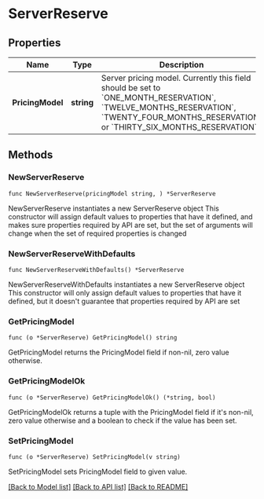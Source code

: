 # ServerReserve

## Properties

Name | Type | Description | Notes
------------ | ------------- | ------------- | -------------
**PricingModel** | **string** | Server pricing model. Currently this field should be set to &#x60;ONE_MONTH_RESERVATION&#x60;, &#x60;TWELVE_MONTHS_RESERVATION&#x60;, &#x60;TWENTY_FOUR_MONTHS_RESERVATION&#x60; or &#x60;THIRTY_SIX_MONTHS_RESERVATION&#x60;. | 

## Methods

### NewServerReserve

`func NewServerReserve(pricingModel string, ) *ServerReserve`

NewServerReserve instantiates a new ServerReserve object
This constructor will assign default values to properties that have it defined,
and makes sure properties required by API are set, but the set of arguments
will change when the set of required properties is changed

### NewServerReserveWithDefaults

`func NewServerReserveWithDefaults() *ServerReserve`

NewServerReserveWithDefaults instantiates a new ServerReserve object
This constructor will only assign default values to properties that have it defined,
but it doesn't guarantee that properties required by API are set

### GetPricingModel

`func (o *ServerReserve) GetPricingModel() string`

GetPricingModel returns the PricingModel field if non-nil, zero value otherwise.

### GetPricingModelOk

`func (o *ServerReserve) GetPricingModelOk() (*string, bool)`

GetPricingModelOk returns a tuple with the PricingModel field if it's non-nil, zero value otherwise
and a boolean to check if the value has been set.

### SetPricingModel

`func (o *ServerReserve) SetPricingModel(v string)`

SetPricingModel sets PricingModel field to given value.



[[Back to Model list]](../README.md#documentation-for-models) [[Back to API list]](../README.md#documentation-for-api-endpoints) [[Back to README]](../README.md)


